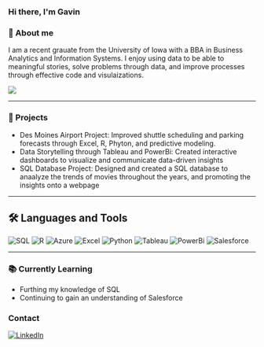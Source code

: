 
### Hi there, I'm Gavin

### 💫 About me 
  I am a recent grauate from the University of Iowa with a BBA in Business Analytics and Information Systems.  I enjoy using data to be able to meaningful stories, solve problems through data, and improve processes through effective code and visulaizations.  

  ![](https://komarev.com/ghpvc/?username=gavin-kafkakis&color=447ff7&label=Visitor+count)

---

### 🚀 Projects 
- Des Moines Airport Project: Improved shuttle scheduling and parking forecasts through Excel, R, Phyton, and predictive modeling.
- Data Storytelling through Tableau and PowerBi: Created interactive dashboards to visualize and communicate data-driven insights
- SQL Database Project: Designed and created a SQL database to anaalyze the trends of movies throughout the years, and promoting the insights onto a webpage

---

## 🛠️ Languages and Tools
![SQL](https://img.shields.io/badge/sql-%23ED8B00.svg?style=for-the-badge&logo=java&logoColor=white) 
![R](https://img.shields.io/badge/R-%236DB33F.svg?style=for-the-badge&logo=spring&logoColor=white) 
![Azure](https://img.shields.io/badge/Azure-%23FF9900.svg?style=for-the-badge&logo=amazon-aws&logoColor=white) 
![Excel](https://img.shields.io/badge/Excel-%2300599C.svg?style=for-the-badge&logo=c&logoColor=white) 
![Python](https://img.shields.io/badge/python-%2300ADD8.svg?style=for-the-badge&logo=go&logoColor=white) 
![Tableau](https://img.shields.io/badge/Tableau-%23E34F26.svg?style=for-the-badge&logo=html5&logoColor=white) 
![PowerBi](https://img.shields.io/badge/PowerBi-%230072C6.svg?style=for-the-badge&logo=azure-devops&logoColor=white) 
![Salesforce](https://img.shields.io/badge/salesforce-black?style=for-the-badge&logo=insomnia&logoColor=5849BE) 

---

### 📚 Currently Learning 
- Furthing my knowledge of SQL
- Continuing to gain an understanding of Salesforce

### Contact 
<a href="https://https://www.linkedin.com/in/gavin-kafkakis" target="_blank"><img src="https://img.shields.io/badge/LinkedIn-%230077B5.svg?&style=flat-square&logo=linkedin&logoColor=white" alt="LinkedIn"></a>

  
